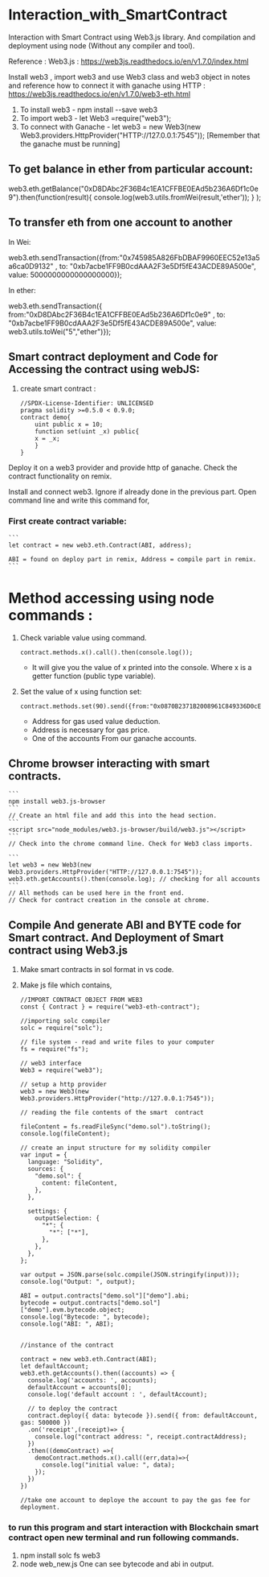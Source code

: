 # Interaction_with_SmartContract
Interaction with Smart Contract using Web3.js library. And compilation and deployment using node (Without any compiler and tool).

Reference : Web3.js : https://web3js.readthedocs.io/en/v1.7.0/index.html

Install web3 , import web3  and use Web3 class and web3 object in notes and reference how to connect it with ganache using HTTP  : https://web3js.readthedocs.io/en/v1.7.0/web3-eth.html

1.	To install web3 - npm install --save web3
2. 	To import web3 - let Web3 =require("web3");
3. 	To connect with Ganache - let web3 = new Web3(new Web3.providers.HttpProvider("HTTP://127.0.0.1:7545")); [Remember that the ganache must be running]

## To get balance in ether from particular account: 

web3.eth.getBalance("0xD8DAbc2F36B4c1EA1CFFBE0EAd5b236A6Df1c0e9").then(function(result){
console.log(web3.utils.fromWei(result,'ether'));
}
);

## To transfer eth from one account to another

In Wei:

web3.eth.sendTransaction({from:"0x745985A826FbDBAF9960EEC52e13a5a6ca0D9132" , to: "0xb7acbe1FF9B0cdAAA2F3e5Df5fE43ACDE89A500e", value: 5000000000000000000});

In ether: 

web3.eth.sendTransaction({
from:"0xD8DAbc2F36B4c1EA1CFFBE0EAd5b236A6Df1c0e9" , 
to: "0xb7acbe1FF9B0cdAAA2F3e5Df5fE43ACDE89A500e", 
value: web3.utils.toWei("5","ether")});

## Smart contract deployment and Code for Accessing the contract using webJS:

1. create smart contract : 
	
	```
	//SPDX-License-Identifier: UNLICENSED
	pragma solidity >=0.5.0 < 0.9.0;
	contract demo{
	    uint public x = 10;
	    function set(uint _x) public{
		x = _x;
	    }
	}
	```

Deploy it on a web3 provider and provide http of ganache.
Check the contract functionality on remix.
	
Install and connect web3. Ignore if already done in the previous part.
Open command line and write this command for,
	
### First create contract variable:
	```
	let contract = new web3.eth.Contract(ABI, address);

	ABI = found on deploy part in remix, Address = compile part in remix.
	```

# Method accessing using node commands : 
1. 	Check variable value using command.
	```
	contract.methods.x().call().then(console.log());
  	```
	- It will give you the value of x printed into the console. Where x is a getter function (public type variable). 
	
2.	Set the value of x using function set:
	```
  	contract.methods.set(90).send({from:"0x0870B2371B2008961C849336D0cEB6DA808dB47A"});
	```
	- Address for gas used value deduction.
  	- Address is necessary for gas price.
  	- One of the accounts From our ganache accounts.


## Chrome browser interacting with smart contracts.
	```
	npm install web3.js-browser
	```
	// Create an html file and add this into the head section.
	```
	<script src="node_modules/web3.js-browser/build/web3.js"></script>
	```
	// Check into the chrome command line. Check for Web3 class imports.

	```
	let web3 = new Web3(new Web3.providers.HttpProvider("HTTP://127.0.0.1:7545"));
	web3.eth.getAccounts().then(console.log); // checking for all accounts
	```
	// All methods can be used here in the front end.
  	// Check for contract creation in the console at chrome.


## Compile And generate ABI and BYTE code for Smart contract. And Deployment of Smart contract using Web3.js
 
1. 	Make smart contracts in sol format in vs code.
2. 	Make js file which contains,

	```
	//IMPORT CONTRACT OBJECT FROM WEB3
	const { Contract } = require("web3-eth-contract");

	//importing solc compiler
	solc = require("solc");

	// file system - read and write files to your computer
	fs = require("fs");

	// web3 interface
	Web3 = require("web3");

	// setup a http provider
	web3 = new Web3(new Web3.providers.HttpProvider("http://127.0.0.1:7545"));

	// reading the file contents of the smart  contract

	fileContent = fs.readFileSync("demo.sol").toString();
	console.log(fileContent);

	// create an input structure for my solidity compiler
	var input = {
	  language: "Solidity",
	  sources: {
		"demo.sol": {
		  content: fileContent,
		},
	  },

	  settings: {
		outputSelection: {
		  "*": {
			"*": ["*"],
		  },
		},
	  },
	};

	var output = JSON.parse(solc.compile(JSON.stringify(input)));
	console.log("Output: ", output);

	ABI = output.contracts["demo.sol"]["demo"].abi;
	bytecode = output.contracts["demo.sol"]["demo"].evm.bytecode.object;
	console.log("Bytecode: ", bytecode);
	console.log("ABI: ", ABI);


	//instance of the contract

	contract = new web3.eth.Contract(ABI);
	let defaultAccount;
	web3.eth.getAccounts().then((accounts) => {
	  console.log('accounts: ', accounts);
	  defaultAccount = accounts[0];
	  console.log('default account : ', defaultAccount);

	  // to deploy the contract
	  contract.deploy({ data: bytecode }).send({ from: defaultAccount, gas: 500000 })
	  .on('receipt',(receipt)=> {
		console.log("contract address: ", receipt.contractAddress);
	  })
	  .then((demoContract) =>{
		demoContract.methods.x().call((err,data)=>{
		  console.log("initial value: ", data);
		});
	  })
	})

	//take one account to deploye the account to pay the gas fee for deployment.

	```

### to run this program and start interaction with Blockchain smart contract open new terminal and run following commands.

1. 	npm install solc fs web3
2. 	node web_new.js
    One can see bytecode and abi in output.





